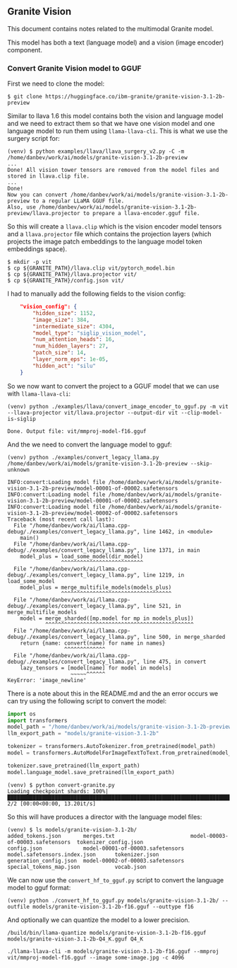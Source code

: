 ## Granite Vision
This document contains notes related to the multimodal Granite model.

This model has both a text (language model) and a vision (image encoder)
component.

### Convert Granite Vision model to GGUF
First we need to clone the model:
```console
$ git clone https://huggingface.co/ibm-granite/granite-vision-3.1-2b-preview
```

Similar to llava 1.6 this model contains both the vision and language model and
we need to extract them so that we have one vision model and one language model
to run them using `llama-llava-cli`. This is what we use the surgery script for:
```console
(venv) $ python examples/llava/llava_surgery_v2.py -C -m /home/danbev/work/ai/models/granite-vision-3.1-2b-preview
...
Done! All vision tower tensors are removed from the model files and stored in llava.clip file.
...
Done!
Now you can convert /home/danbev/work/ai/models/granite-vision-3.1-2b-preview to a regular LLaMA GGUF file.
Also, use /home/danbev/work/ai/models/granite-vision-3.1-2b-preview/llava.projector to prepare a llava-encoder.gguf file.
```
So this will create a `llava.clip` which is the vision encoder model tensors
and a `llava.projector` file which contains the projection layers (which projects
the image patch embeddings to the language model token embeddings space).

```console
$ mkdir -p vit
$ cp ${GRANITE_PATH}/llava.clip vit/pytorch_model.bin
$ cp ${GRANITE_PATH}/llava.projector vit/
$ cp ${GRANITE_PATH}/config.json vit/
```
I had to manually add the following fields to the vision config:
```json
    "vision_config": {
        "hidden_size": 1152,
        "image_size": 384,
        "intermediate_size": 4304,
        "model_type": "siglip_vision_model",
        "num_attention_heads": 16,
        "num_hidden_layers": 27,
        "patch_size": 14,
        "layer_norm_eps": 1e-05,
        "hidden_act": "silu"
    }
```

So we now want to convert the project to a GGUF model that we can use with
`llama-llava-cli`:
```console
(venv) python ./examples/llava/convert_image_encoder_to_gguf.py -m vit --llava-projector vit/llava.projector --output-dir vit --clip-model-is-siglip

Done. Output file: vit/mmproj-model-f16.gguf
```

And the we need to convert the language model to gguf:
```console
(venv) python ./examples/convert_legacy_llama.py /home/danbev/work/ai/models/granite-vision-3.1-2b-preview --skip-unknown

INFO:convert:Loading model file /home/danbev/work/ai/models/granite-vision-3.1-2b-preview/model-00001-of-00002.safetensors
INFO:convert:Loading model file /home/danbev/work/ai/models/granite-vision-3.1-2b-preview/model-00001-of-00002.safetensors
INFO:convert:Loading model file /home/danbev/work/ai/models/granite-vision-3.1-2b-preview/model-00002-of-00002.safetensors
Traceback (most recent call last):
  File "/home/danbev/work/ai/llama.cpp-debug/./examples/convert_legacy_llama.py", line 1462, in <module>
    main()
  File "/home/danbev/work/ai/llama.cpp-debug/./examples/convert_legacy_llama.py", line 1371, in main
    model_plus = load_some_model(dir_model)
                 ^^^^^^^^^^^^^^^^^^^^^^^^^^
  File "/home/danbev/work/ai/llama.cpp-debug/./examples/convert_legacy_llama.py", line 1219, in load_some_model
    model_plus = merge_multifile_models(models_plus)
                 ^^^^^^^^^^^^^^^^^^^^^^^^^^^^^^^^^^^
  File "/home/danbev/work/ai/llama.cpp-debug/./examples/convert_legacy_llama.py", line 521, in merge_multifile_models
    model = merge_sharded([mp.model for mp in models_plus])
            ^^^^^^^^^^^^^^^^^^^^^^^^^^^^^^^^^^^^^^^^^^^^^^^
  File "/home/danbev/work/ai/llama.cpp-debug/./examples/convert_legacy_llama.py", line 500, in merge_sharded
    return {name: convert(name) for name in names}
                  ^^^^^^^^^^^^^
  File "/home/danbev/work/ai/llama.cpp-debug/./examples/convert_legacy_llama.py", line 475, in convert
    lazy_tensors = [model[name] for model in models]
                    ~~~~~^^^^^^
KeyError: 'image_newline'
```
There is a note about this in the README.md and the an error occurs we can try
using the following script to convert the model:
```python
import os
import transformers
model_path = "/home/danbev/work/ai/models/granite-vision-3.1-2b-preview"
llm_export_path = "models/granite-vision-3.1-2b"

tokenizer = transformers.AutoTokenizer.from_pretrained(model_path)
model = transformers.AutoModelForImageTextToText.from_pretrained(model_path)

tokenizer.save_pretrained(llm_export_path)
model.language_model.save_pretrained(llm_export_path)
```
```console
(venv) $ python convert-granite.py
Loading checkpoint shards: 100%|████████████████████████████████████████████████████████████████████████| 2/2 [00:00<00:00, 13.20it/s]
```
So this will have produces a director with the language model files:
```console
(venv) $ ls models/granite-vision-3.1-2b/
added_tokens.json       merges.txt                        model-00003-of-00003.safetensors  tokenizer_config.json
config.json             model-00001-of-00003.safetensors  model.safetensors.index.json      tokenizer.json
generation_config.json  model-00002-of-00003.safetensors  special_tokens_map.json           vocab.json
```
We can now use the `convert_hf_to_gguf.py` script to convert the language model
to gguf format:
```console
(venv) python ./convert_hf_to_gguf.py models/granite-vision-3.1-2b/ --outfile models/granite-vision-3.1-2b-f16.gguf --outtype f16
```
And optionally we can quantize the model to a lower precision.
```console
/build/bin/llama-quantize models/granite-vision-3.1-2b-f16.gguf models/granite-vision-3.1-2b-Q4_K.gguf Q4_K
```

```console
./llama-llava-cli -m models/granite-vision-3.1-2b-f16.gguf --mmproj vit/mmproj-model-f16.gguf --image some-image.jpg -c 4096
```

